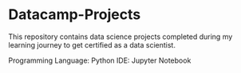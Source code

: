 # Datacamp-Projects
This repository contains data science projects completed during my learning journey to get certified as a data scientist.

Programming Language: Python
IDE: Jupyter Notebook
